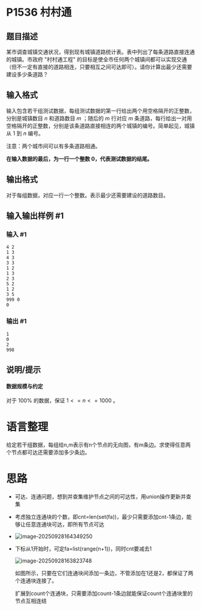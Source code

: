 # P1536 村村通

## 题目描述

某市调查城镇交通状况，得到现有城镇道路统计表。表中列出了每条道路直接连通的城镇。市政府 "村村通工程" 的目标是使全市任何两个城镇间都可以实现交通（但不一定有直接的道路相连，只要相互之间可达即可）。请你计算出最少还需要建设多少条道路？

## 输入格式

输入包含若干组测试数据，每组测试数据的第一行给出两个用空格隔开的正整数，分别是城镇数目 $n$ 和道路数目 $m$ ；随后的 $m$ 行对应 $m$ 条道路，每行给出一对用空格隔开的正整数，分别是该条道路直接相连的两个城镇的编号。简单起见，城镇从 $1$ 到 $n$ 编号。

注意：两个城市间可以有多条道路相通。

**在输入数据的最后，为一行一个整数 $0$，代表测试数据的结尾。**

## 输出格式

对于每组数据，对应一行一个整数。表示最少还需要建设的道路数目。

## 输入输出样例 #1

### 输入 #1

```
4 2
1 3
4 3
3 3
1 2
1 3
2 3
5 2
1 2
3 5
999 0
0
```

### 输出 #1

```
1
0
2
998
```

## 说明/提示

#### 数据规模与约定

对于 $100\%$ 的数据，保证 $1 <= n <=  1000$ 。



# 语言整理

给定若干组数据，每组给n,m表示有n个节点的无向图，有m条边。求使得任意两个节点都可达还需要添加多少条边。

# 思路

- 可达、连通问题，想到并查集维护节点之间的可达性，用union操作更新并查集  <!--用并查集思想来操作，通过union来维护连通块的连接操作，连接操作就是集合的合并操作-->

- 考虑独立连通块的个数，即cnt=len(set(fa))，最少只需要添加cnt-1条边，能够让任意连通块可达，即所有节点可达 <!--考虑独立连通块的个数，通过取set的方式，如下图所示，此时并不是最终的三个连通块，涉及到菊花图的不严谨性问题，只有把所有的连通块都变成一个菊花图时，才能取set来考虑连通块的个数，于是这里进行了一个find()操作，可以让4->3-->

- ![image-20250928164349250](C:\Users\26705\AppData\Roaming\Typora\typora-user-images\image-20250928164349250.png)

- 下标从1开始时，可定fa=list(range(n+1))，同时cnt要减去1

  

  ![image-20250928163823748](C:\Users\26705\AppData\Roaming\Typora\typora-user-images\image-20250928163823748.png)

  如图所示，只要在它们连通块间添加一条边，不管添加在1还是2，都保证了两个连通块连接了。<!--类似于岛屿连接问题-->

  扩展到count个连通块，只需要添加count-1条边就能保证count个连通块里的节点互相连结

  

